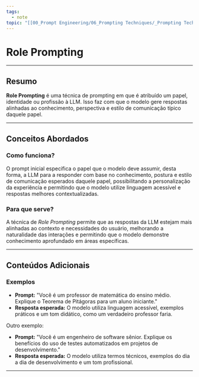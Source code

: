 ```yaml
---
tags:
  - note
topic: "[[00_Prompt Engineering/06_Prompting Techniques/_Prompting Techniques|_Prompting Techniques]]"
---
```

# Role Prompting

---
## **Resumo**
**Role Prompting** é uma técnica de prompting em que é atribuído um papel, identidade ou profissão à LLM. Isso faz com que o modelo gere respostas alinhadas ao conhecimento, perspectiva e estilo de comunicação típico daquele papel.

---
## **Conceitos Abordados**

### Como funciona?
O prompt inicial especifica o papel que o modelo deve assumir, desta forma, a LLM para a responder com base no conhecimento, postura e estilo de comunicação esperados daquele papel, possibilitando a personalização da experiência e permitindo que o modelo utilize linguagem acessível e respostas melhores contextualizadas.

### Para que serve?
A técnica de *Role Prompting* permite que as respostas da LLM estejam mais alinhadas ao contexto e necessidades do usuário, melhorando a naturalidade das interações e permitindo que o modelo demonstre conhecimento aprofundado em áreas específicas.

---
## **Conteúdos Adicionais**

### Exemplos
- **Prompt:** "Você é um professor de matemática do ensino médio. Explique o Teorema de Pitágoras para um aluno iniciante."
- **Resposta esperada:** O modelo utiliza linguagem acessível, exemplos práticos e um tom didático, como um verdadeiro professor faria.

Outro exemplo:
- **Prompt:** "Você é um engenheiro de software sênior. Explique os benefícios do uso de testes automatizados em projetos de desenvolvimento."
- **Resposta esperada:** O modelo utiliza termos técnicos, exemplos do dia a dia de desenvolvimento e um tom profissional.

---
